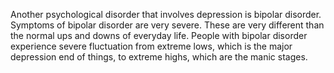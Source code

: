 Another psychological disorder that involves depression is bipolar disorder.
Symptoms of bipolar disorder are very severe. These are very different than the
normal ups and downs of everyday life. People with bipolar disorder experience
severe fluctuation from extreme lows, which is the major depression end of
things, to extreme highs, which are the manic stages.

